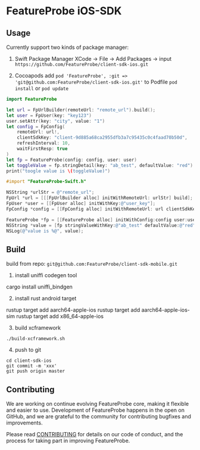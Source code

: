 # FeatureProbe iOS-SDK

## Usage

Currently support two kinds of package manager:

1. Swift Package Manager
    XCode -> File -> Add Packages -> input `https://github.com/FeatureProbe/client-sdk-ios.git`

2. Cocoapods
    add `pod 'FeatureProbe', :git => 'git@github.com:FeatureProbe/client-sdk-ios.git'` to Podfile
    `pod install` or `pod update`

```swift
import FeatureProbe

let url = FpUrlBuilder(remoteUrl: "remote_url").build();
let user = FpUser(key: "key123")
user.setAttr(key: "city", value: "1")
let config = FpConfig(
    remoteUrl: url!,
    clientSdkKey: "client-9d885a68ca2955dfb3a7c95435c0c4faad70b50d",
    refreshInterval: 10,
    waitFirstResp: true
)
let fp = FeatureProbe(config: config, user: user)
let toggleValue = fp.stringDetail(key: "ab_test", defaultValue: "red")
print("toogle value is \(toggleValue)")

```

```objective-c
#import "FeatureProbe-Swift.h"

NSString *urlStr = @"remote_url";
FpUrl *url = [[[FpUrlBuilder alloc] initWithRemoteUrl: urlStr] build];
FpUser *user = [[FpUser alloc] initWithKey:@"user_key"];
FpConfig *config = [[FpConfig alloc] initWithRemoteUrl: url clientSdkKey:@"client-9d885a68ca2955dfb3a7c95435c0c4faad70b50d" refreshInterval: 10 waitFirstResp: true];

FeatureProbe *fp = [[FeatureProbe alloc] initWithConfig:config user:user];
NSString *value = [fp stringValueWithKey:@"ab_test" defaultValue:@"red"];
NSLog(@"value is %@", value);

```

## Build
build from repo: `git@github.com:FeatureProbe/client-sdk-mobile.git`

1. install uniffi codegen tool

cargo install uniffi_bindgen

2. install rust android target

rustup target add aarch64-apple-ios
rustup target add aarch64-apple-ios-sim
rustup target add x86_64-apple-ios

3. build xcframework

`./build-xcframework.sh`

4. push to git

```
cd client-sdk-ios
git commit -m 'xxx'
git push origin master
```


## Contributing
We are working on continue evolving FeatureProbe core, making it flexible and easier to use.
Development of FeatureProbe happens in the open on GitHub, and we are grateful to the
community for contributing bugfixes and improvements.

Please read [CONTRIBUTING](https://github.com/FeatureProbe/featureprobe/blob/master/CONTRIBUTING.md)
for details on our code of conduct, and the process for taking part in improving FeatureProbe.
